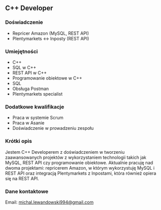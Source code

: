 ## C++ Developer
### Doświadczenie
- Repricer Amazon (MySQL, REST API)
- Plentymarkets <-> Inposty (REST API)

### Umiejętności
- C++ 
- SQL w C++ 
- REST API w C++
- Programowanie obiektowe w C++
- SQL
- Obsługa Postman
- Plentymarkets specialist

### Dodatkowe kwalifikacje
- Praca w systemie Scrum 
- Praca w Asanie 
- Doświadczenie w prowadzeniu zespołu

### Krótki opis
Jestem C++ Developerem z doświadczeniem w tworzeniu zaawansowanych projektów z wykorzystaniem technologii takich jak MySQL, REST API czy programowanie obiektowe. Aktualnie pracuję nad dwoma projektami: repricerem Amazon, w którym wykorzystuję MySQL i REST API oraz integracją Plentymarkets z Inpostami, która również opiera się na REST API. 

### Dane kontaktowe
Email: michal.lewandowski994@gmail.com
